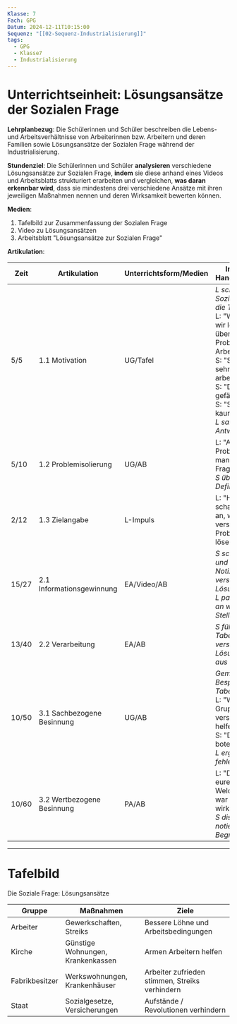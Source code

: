 ```yaml
---
Klasse: 7
Fach: GPG
Datum: 2024-12-11T10:15:00
Sequenz: "[[02-Sequenz-Industrialisierung]]"
tags:
  - GPG
  - Klasse7
  - Industrialisierung
---
```

# Unterrichtseinheit: Lösungsansätze der Sozialen Frage

**Lehrplanbezug**: Die Schülerinnen und Schüler beschreiben die Lebens- und Arbeitsverhältnisse von Arbeiterinnen bzw. Arbeitern und deren Familien sowie Lösungsansätze der Sozialen Frage während der Industrialisierung.

**Stundenziel**: Die Schülerinnen und Schüler **analysieren** verschiedene Lösungsansätze zur Sozialen Frage, **indem** sie diese anhand eines Videos und Arbeitsblatts strukturiert erarbeiten und vergleichen, **was daran erkennbar wird**, dass sie mindestens drei verschiedene Ansätze mit ihren jeweiligen Maßnahmen nennen und deren Wirksamkeit bewerten können.

**Medien**:
1. Tafelbild zur Zusammenfassung der Sozialen Frage
2. Video zu Lösungsansätzen
3. Arbeitsblatt "Lösungsansätze zur Sozialen Frage"

**Artikulation**:

| Zeit | Artikulation | Unterrichtsform/Medien | Inhaltlicher Handlungsablauf |
|------|--------------|------------------------|------------------------------|
| 5/5 | 1.1 Motivation | UG/Tafel | *L schreibt "Die Soziale Frage" an die Tafel*<br>L: "Was haben wir letzte Stunde über die Probleme der Arbeiter gelernt?"<br>S: "Sie mussten sehr lange arbeiten"<br>S: "Die Arbeit war gefährlich"<br>S: "Sie hatten kaum Geld"<br>*L sammelt Antworten* |
| 5/10 | 1.2 Problemisolierung | UG/AB | L: "All diese Probleme nennt man die 'Soziale Frage'"<br>*S übertragen Definition ins AB* |
| 2/12 | 1.3 Zielangabe | L-Impuls | L: "Heute schauen wir uns an, wie man versuchte diese Probleme zu lösen" |
| 15/27 | 2.1 Informationsgewinnung | EA/Video/AB | *S schauen Video und machen sich Notizen zu den verschiedenen Lösungsansätzen*<br>*L pausiert Video an wichtigen Stellen* |
| 13/40 | 2.2 Verarbeitung | EA/AB | *S füllen die Tabelle zu den verschiedenen Lösungsansätzen aus* |
| 10/50 | 3.1 Sachbezogene Besinnung | UG/AB | *Gemeinsame Besprechung der Tabelle*<br>L: "Welche Gruppen versuchten zu helfen?"<br>S: "Die Kirchen boten..."<br>*L ergänzt fehlende Aspekte* |
| 10/60 | 3.2 Wertbezogene Besinnung | PA/AB | L: "Diskutiert mit eurem Partner: Welcher Ansatz war am wirksamsten?"<br>*S diskutieren und notieren ihre Begründung* |

---

# Tafelbild

Die Soziale Frage: Lösungsansätze

| Gruppe         | Maßnahmen                         | Ziele                                          |
| -------------- | --------------------------------- | ---------------------------------------------- |
| Arbeiter       | Gewerkschaften, Streiks           | Bessere Löhne und Arbeitsbedingungen           |
| Kirche         | Günstige Wohnungen, Krankenkassen | Armen Arbeitern helfen                         |
| Fabrikbesitzer | Werkswohnungen, Krankenhäuser     | Arbeiter zufrieden stimmen, Streiks verhindern |
| Staat          | Sozialgesetze, Versicherungen     | Aufstände / Revolutionen verhindern            |


